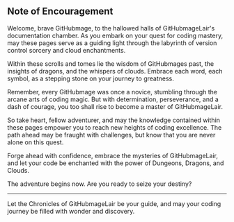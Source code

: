 ## Note of Encouragement

Welcome, brave GitHubmage, to the hallowed halls of GitHubmageLair's documentation chamber. As you embark on your quest for coding mastery, may these pages serve as a guiding light through the labyrinth of version control sorcery and cloud enchantments.

Within these scrolls and tomes lie the wisdom of GitHubmages past, the insights of dragons, and the whispers of clouds. Embrace each word, each symbol, as a stepping stone on your journey to greatness.

Remember, every GitHubmage was once a novice, stumbling through the arcane arts of coding magic. But with determination, perseverance, and a dash of courage, you too shall rise to become a master of GitHubmageLair.

So take heart, fellow adventurer, and may the knowledge contained within these pages empower you to reach new heights of coding excellence. The path ahead may be fraught with challenges, but know that you are never alone on this quest.

Forge ahead with confidence, embrace the mysteries of GitHubmageLair, and let your code be enchanted with the power of Dungeons, Dragons, and Clouds.

The adventure begins now. Are you ready to seize your destiny?

---

Let the Chronicles of GitHubmageLair be your guide, and may your coding journey be filled with wonder and discovery.
